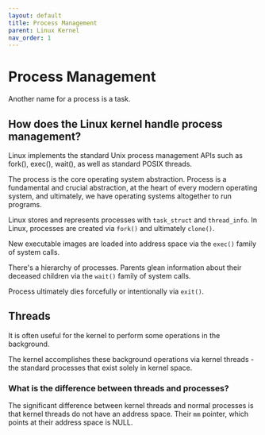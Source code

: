 ```yaml
---
layout: default
title: Process Management
parent: Linux Kernel
nav_order: 1
---
```


# Process Management

Another name for a process is a task.

## How does the Linux kernel handle process management?

Linux implements the standard Unix process management APIs such as fork(), exec(), wait(), as well as standard POSIX threads.

The process is the core operating system abstraction. Process is a fundamental and crucial abstraction, at the heart of every modern operating system, and ultimately, we have operating systems altogether to run programs.

Linux stores and represents processes with `task_struct` and `thread_info`. In
Linux, processes are created via `fork()` and ultimately `clone()`.

New executable images are loaded into address space via the `exec()` family of
system calls.

There's a hierarchy of processes. Parents glean information about their deceased
children via the `wait()` family of system calls.

Process ultimately dies forcefully or intentionally via `exit()`.

## Threads

It is often useful for the kernel to perform some operations in the background.

The kernel accomplishes these background operations via kernel threads - the standard processes that exist solely in kernel space.

### What is the difference between threads and processes?

The significant difference between kernel threads and normal processes is that kernel threads do not have an address space. Their `mm` pointer, which points at their address space is NULL.
